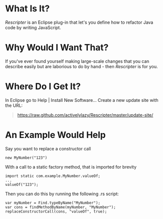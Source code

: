 # What Is It?

*Rescripter* is an Eclipse plug-in that let's you define how to refactor 
Java code by writing JavaScript.

# Why Would I Want That?

If you've ever found yourself making large-scale changes that you can describe
easily but are laborious to do by hand - then *Rescripter* is for you.

# Where Do I Get It?

In Eclipse go to Help | Install New Software...
Create a new update site with the URL:

>    https://raw.github.com/activelylazy/Rescripter/master/update-site/

# An Example Would Help

Say you want to replace a constructor call
```
new MyNumber("123")
```
With a call to a static factory method, that is imported for brevity
```
import static com.example.MyNumber.valueOf;
...
valueOf("123");
```
Then you can do this by running the following .rs script:

```
var myNumber = Find.typeByName("MyNumber");
var cons = findMethodByName(myNumber, "MyNumber");
replaceConstructorCall(cons, "valueOf", true);
```

